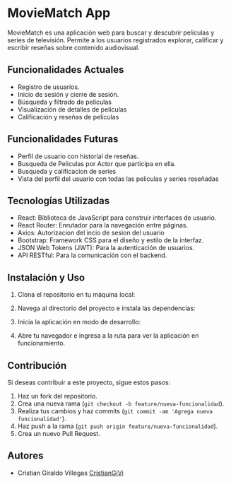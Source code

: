 # MovieMatch App

MovieMatch es una aplicación web para buscar y descubrir películas y series de televisión. Permite a los usuarios registrados explorar, calificar y escribir reseñas sobre contenido audiovisual.

## Funcionalidades Actuales

- Registro de usuarios.
- Inicio de sesión y cierre de sesión.
- Búsqueda y filtrado de películas
- Visualización de detalles de películas
- Calificación y reseñas de películas

## Funcionalidades Futuras

- Perfil de usuario con historial de reseñas.
- Busqueda de Peliculas por Actor que participa en ella.
- Busqueda y calificacion de series
- Vista del perfil del usuario con todas las peliculas y series reseñadas

## Tecnologías Utilizadas

- React: Biblioteca de JavaScript para construir interfaces de usuario.
- React Router: Enrutador para la navegación entre páginas.
- Axios: Autorizacion del incio de sesion del usuario
- Bootstrap: Framework CSS para el diseño y estilo de la interfaz.
- JSON Web Tokens (JWT): Para la autenticación de usuarios.
- API RESTful: Para la comunicación con el backend.

## Instalación y Uso

1. Clona el repositorio en tu máquina local:

2. Navega al directorio del proyecto e instala las dependencias:

3. Inicia la aplicación en modo de desarrollo:

5. Abre tu navegador e ingresa a la ruta para ver la aplicación en funcionamiento.


## Contribución

Si deseas contribuir a este proyecto, sigue estos pasos:

1. Haz un fork del repositorio.
2. Crea una nueva rama (`git checkout -b feature/nueva-funcionalidad`).
3. Realiza tus cambios y haz commits (`git commit -am 'Agrega nueva funcionalidad'`).
4. Haz push a la rama (`git push origin feature/nueva-funcionalidad`).
5. Crea un nuevo Pull Request.

## Autores

- Cristian Giraldo Villegas [CristianGiVi](https://github.com/CristianGiVi)
